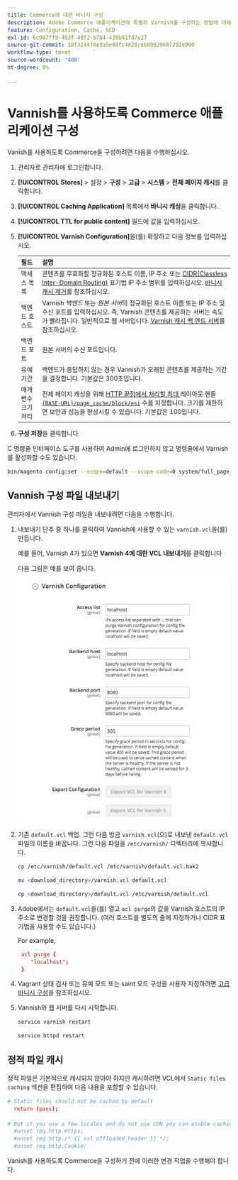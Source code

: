 ```yaml
---
title: Commerce에 대한 바니시 구성
description: Adobe Commerce 애플리케이션에 특별히 Varnish를 구성하는 방법에 대해 알아봅니다. 구성 파일 업데이트 및 관리 기술을 살펴봅니다.
feature: Configuration, Cache, SCD
exl-id: 6c007ff9-493f-4df2-b7b4-438b41fd7e37
source-git-commit: 10f324478e9a5e80fc4d28ce680929687291e990
workflow-type: tm+mt
source-wordcount: '400'
ht-degree: 0%

---
```


# Vannish를 사용하도록 Commerce 애플리케이션 구성

Vanish를 사용하도록 Commerce을 구성하려면 다음을 수행하십시오.

1. 관리자로 관리자에 로그인합니다.
1. **[!UICONTROL Stores]** > 설정 > **구성** > **고급** > **시스템** > **전체 페이지 캐시**&#x200B;를 클릭합니다.
1. **[!UICONTROL Caching Application]** 목록에서 **바니시 캐싱**&#x200B;을 클릭합니다.
1. **[!UICONTROL TTL for public content]** 필드에 값을 입력하십시오.
1. **[!UICONTROL Varnish Configuration]**&#x200B;을(를) 확장하고 다음 정보를 입력하십시오.

   | 필드 | 설명 |
   | ----- | ----------- |
   | 액세스 목록 | 콘텐츠를 무효화할 정규화된 호스트 이름, IP 주소 또는 [CIDR(Classless Inter-Domain Routing)](https://www.digitalocean.com/community/tutorials/understanding-ip-addresses-subnets-and-cidr-notation-for-networking) 표기법 IP 주소 범위를 입력하십시오. [바니시 캐시 제거](https://varnish-cache.org/docs/3.0/tutorial/purging.html)를 참조하십시오. |
   | 백엔드 호스트 | Varnish _백엔드_ 또는 _원본 서버_&#x200B;의 정규화된 호스트 이름 또는 IP 주소 및 수신 포트를 입력하십시오. 즉, Varnish 콘텐츠를 제공하는 서버는 속도가 빨라집니다. 일반적으로 웹 서버입니다. [Varnish 캐시 백 엔드 서버](https://www.varnish-cache.org/docs/trunk/users-guide/vcl-backends.html)를 참조하십시오. |
   | 백엔드 포트 | 원본 서버의 수신 포트입니다. |
   | 유예 기간 | 백엔드가 응답하지 않는 경우 Vannish가 오래된 콘텐츠를 제공하는 기간을 결정합니다. 기본값은 300초입니다. |
   | 매개변수 크기 처리 | 전체 페이지 캐싱을 위해 [&#x200B; HTTP 끝점에서 처리할 최대 &#x200B;](https://developer.adobe.com/commerce/frontend-core/guide/layouts/#layout-handles)레이아웃 핸들[`{BASE-URL}/page_cache/block/esi`](use-varnish-esi.md) 수를 지정합니다. 크기를 제한하면 보안과 성능을 향상시킬 수 있습니다. 기본값은 100입니다. |

1. **구성 저장**&#x200B;을 클릭합니다.

C 명령줄 인터페이스 도구를 사용하여 Admin에 로그인하지 않고 명령줄에서 Varnish를 활성화할 수도 있습니다.

```bash
bin/magento config:set --scope=default --scope-code=0 system/full_page_cache/caching_application 2
```

## Vannish 구성 파일 내보내기

관리자에서 Vannish 구성 파일을 내보내려면 다음을 수행합니다.

1. 내보내기 단추 중 하나를 클릭하여 Vannish에 사용할 수 있는 `varnish.vcl`을(를) 만듭니다.

   예를 들어, Varnish 4가 있으면 **Varnish 4에 대한 VCL 내보내기**&#x200B;를 클릭합니다

   다음 그림은 예를 보여 줍니다.

   ![관리자에서 바니시를 사용하도록 Commerce 구성](../../assets/configuration/varnish-admin-22.png)

1. 기존 `default.vcl` 백업. 그런 다음 방금 `varnish.vcl`(으)로 내보낸 `default.vcl` 파일의 이름을 바꿉니다. 그런 다음 파일을 `/etc/varnish/` 디렉터리에 복사합니다.

   ```bash
   cp /etc/varnish/default.vcl /etc/varnish/default.vcl.bak2
   ```

   ```bash
   mv <download_directory>/varnish.vcl default.vcl
   ```

   ```bash
   cp <download_directory>/default.vcl /etc/varnish/default.vcl
   ```

1. Adobe에서는 `default.vcl`을(를) 열고 `acl purge`의 값을 Varnish 호스트의 IP 주소로 변경할 것을 권장합니다. (여러 호스트를 별도의 줄에 지정하거나 CIDR 표기법을 사용할 수도 있습니다.)

   For example,

   ```conf
    acl purge {
       "localhost";
    }
   ```

1. Vagrant 상태 검사 또는 유예 모드 또는 saint 모드 구성을 사용자 지정하려면 [고급 바니시 구성](config-varnish-advanced.md)을 참조하십시오.

1. Vannish와 웹 서버를 다시 시작합니다.

   ```bash
   service varnish restart
   ```

   ```bash
   service httpd restart
   ```

## 정적 파일 캐시

정적 파일은 기본적으로 캐시되지 않아야 하지만 캐시하려면 VCL에서 `Static files caching` 섹션을 편집하여 다음 내용을 포함할 수 있습니다.

```conf
# Static files should not be cached by default
  return (pass);

# But if you use a few locales and do not use CDN you can enable caching static files by commenting previous line (#return (pass);) and uncommenting next 3 lines
  #unset req.http.Https;
  #unset req.http./* {{ ssl_offloaded_header }} */;
  #unset req.http.Cookie;
```

Vanish를 사용하도록 Commerce을 구성하기 전에 이러한 변경 작업을 수행해야 합니다.
